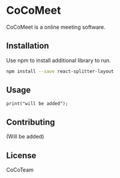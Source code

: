 # CoCoMeet

CoCoMeet is a online meeting software.

## Installation

Use npm to install additional library to run.

```bash
npm install --save react-splitter-layout
```

## Usage

```
print("will be added");
```

## Contributing
(Will be added)

## License
CoCoTeam
